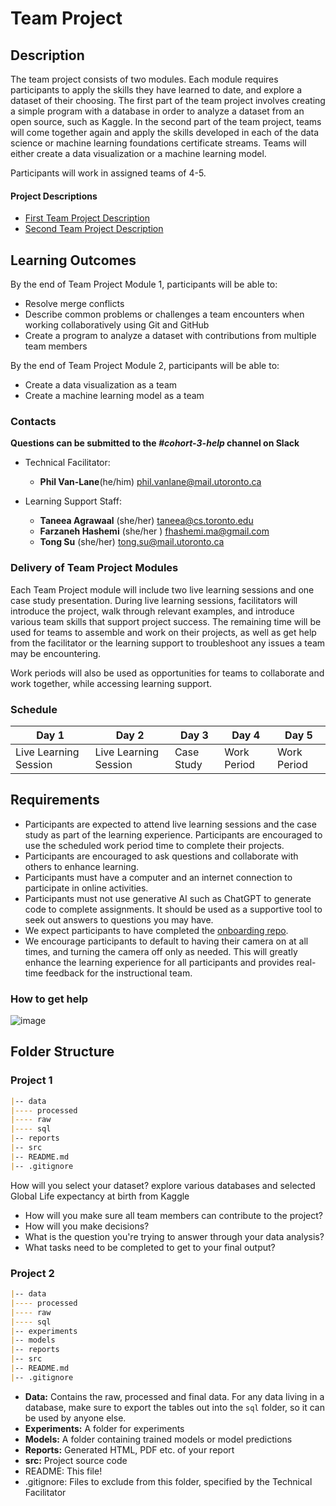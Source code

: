 # Team Project

## Description
The team project consists of two modules. Each module requires participants to apply the skills they have learned to date, and explore a dataset of their choosing. The first part of the team project involves creating a simple program with a database in order to analyze a dataset from an open source, such as Kaggle. In the second part of the team project, teams will come together again and apply the skills developed in each of the data science or machine learning foundations certificate streams. Teams will either create a data visualization or a machine learning model.

Participants will work in assigned teams of 4-5. 

#### Project Descriptions

* [First Team Project Description](./team_project_1.md)
* [Second Team Project Description](./team_project_2.md)

## Learning Outcomes
By the end of Team Project Module 1, participants will be able to:
* Resolve merge conflicts
* Describe common problems or challenges a team encounters when working collaboratively using Git and GitHub
* Create a program to analyze a dataset with contributions from multiple team members

By the end of Team Project Module 2, participants will be able to:
* Create a data visualization as a team
* Create a machine learning model as a team

### Contacts
**Questions can be submitted to the _#cohort-3-help_ channel on Slack**

* Technical Facilitator: 
  * **Phil Van-Lane**(he/him)
  phil.vanlane@mail.utoronto.ca

* Learning Support Staff:
  * **Taneea Agrawaal** (she/her)
  taneea@cs.toronto.edu
  * **Farzaneh Hashemi** (she/her )
  fhashemi.ma@gmail.com
  * **Tong Su** (she/her)
  tong.su@mail.utoronto.ca

### Delivery of Team Project Modules

Each Team Project module will include two live learning sessions and one case study presentation. During live learning sessions, facilitators will introduce the project, walk through relevant examples, and introduce various team skills that support project success. The remaining time will be used for teams to assemble and work on their projects, as well as get help from the facilitator or the learning support to troubleshoot any issues a team may be encountering. 

Work periods will also be used as opportunities for teams to collaborate and work together, while accessing learning support. 

### Schedule

|Day 1|Day 2|Day 3|Day 4|Day 5|
|-----|-----|-----|-----|-----|
|Live Learning Session |Live Learning Session|Case Study|Work Period|Work Period|

## Requirements
* Participants are expected to attend live learning sessions and the case study as part of the learning experience. Participants are encouraged to use the scheduled work period time to complete their projects.
* Participants are encouraged to ask questions and collaborate with others to enhance learning.
* Participants must have a computer and an internet connection to participate in online activities.
* Participants must not use generative AI such as ChatGPT to generate code to complete assignments. It should be used as a supportive tool to seek out answers to questions you may have.
* We expect participants to have completed the [onboarding repo](https://github.com/UofT-DSI/onboarding/tree/main/onboarding_documents).
* We encourage participants to default to having their camera on at all times, and turning the camera off only as needed. This will greatly enhance the learning experience for all participants and provides real-time feedback for the instructional team. 

### How to get help
![image](/steps-to-ask-for-help.png)

## Folder Structure

### Project 1
```markdown
|-- data
|---- processed
|---- raw
|---- sql
|-- reports
|-- src
|-- README.md
|-- .gitignore
```
How will you select your dataset? explore various databases and selected Global Life expectancy at birth from Kaggle
* How will you make sure all team members can contribute to the project?
* How will you make decisions?
* What is the question you're trying to answer through your data analysis?
* What tasks need to be completed to get to your final output?


### Project 2
```markdown
|-- data
|---- processed
|---- raw
|---- sql
|-- experiments
|-- models
|-- reports
|-- src
|-- README.md
|-- .gitignore
```

* **Data:** Contains the raw, processed and final data. For any data living in a database, make sure to export the tables out into the `sql` folder, so it can be used by anyone else.
* **Experiments:** A folder for experiments
* **Models:** A folder containing trained models or model predictions
* **Reports:** Generated HTML, PDF etc. of your report
* **src:** Project source code
* README: This file!
* .gitignore: Files to exclude from this folder, specified by the Technical Facilitator

